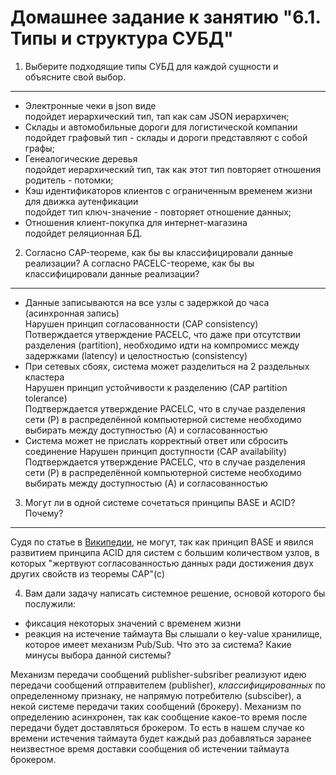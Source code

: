 Домашнее задание к занятию "6.1. Типы и структура СУБД"
===

1. Выберите подходящие типы СУБД для каждой сущности и объясните свой выбор.
---
- Электронные чеки в json виде  
  подойдет иерархический тип, тап как сам JSON иерархичен;  
- Склады и автомобильные дороги для логистической компании 
  подойдет графовый тип - склады и дороги представляют с собой графы;  
- Генеалогические деревья  
  подойдет иерархический тип, так как этот тип повторяет отношения родитель - потомки;  
- Кэш идентификаторов клиентов с ограниченным временем жизни для движка аутенфикации  
  подойдет тип ключ-значение - повторяет отношение данных;  
- Отношения клиент-покупка для интернет-магазина  
  подойдет реляционная БД.

2. Согласно CAP-теореме, как бы вы классифицировали данные реализации?
А согласно PACELC-теореме, как бы вы классифицировали данные реализации?
---
- Данные записываются на все узлы с задержкой до часа (асинхронная запись)  
  Нарушен принцип согласованности (CAP consistency)  
  Потверждается утверждение PACELC, что даже при отсутствии разделения (partition), необходимо идти на компромисс между задержками (latency) и целостностью (consistency)
- При сетевых сбоях, система может разделиться на 2 раздельных кластера  
  Нарушен принцип устойчивости к разделению (CAP partition tolerance)  
  Подтверждается утверждение PACELC, что в случае разделения сети (P) в распределённой компьютерной системе необходимо выбирать между доступностью (A) и согласованностью  
- Система может не прислать корректный ответ или сбросить соединение
  Нарушен принцип доступности (CAP availability)
  Подтверждается утверждение PACELC, что в случае разделения сети (P) в распределённой компьютерной системе необходимо выбирать между доступностью (A) и согласованностью  

3. Могут ли в одной системе сочетаться принципы BASE и ACID? Почему?
---
 Судя по статье в [Википедии](https://ru.wikipedia.org/wiki/NoSQL), не могут, так как принцип BASE и явился развитием принципа ACID для систем с большим количеством узлов, в которых "жертвуют согласованностью данных ради достижения двух других свойств из теоремы CAP"(с)

4. Вам дали задачу написать системное решение, основой которого бы послужили:
- фиксация некоторых значений с временем жизни
- реакция на истечение таймаута
Вы слышали о key-value хранилище, которое имеет механизм Pub/Sub. Что это за система? Какие минусы выбора данной системы?

Механизм передачи сообщений publisher-subsriber реализуют идею передачи сообщений отправителем (publisher), *классифицированных* по определенному признаку, не напрямую потребителю (subsciber), а некой системе передачи таких сообщений (брокеру). Механизм по определению асинхронен, так как сообщение какое-то время после передачи будет доставляться брокером.
 То есть в нашем случае ко времени истечения таймаута будет каждый раз добавляться заранее неизвестное время доставки сообщения об истечении таймаута брокером.

